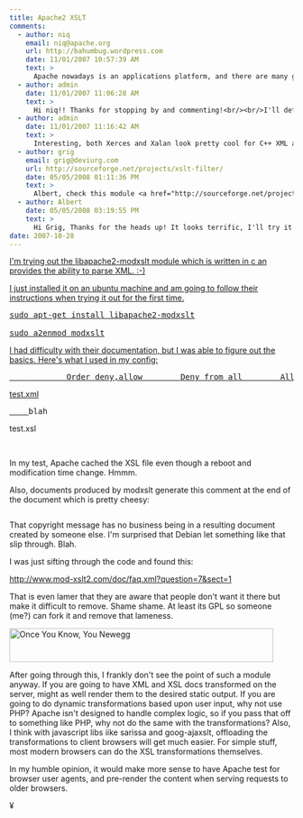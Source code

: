 ```yaml
---
title: Apache2 XSLT
comments:
  - author: niq
    email: niq@apache.org
    url: http://bahumbug.wordpress.com
    date: 11/01/2007 10:57:39 AM
    text: >
      Apache nowadays is an applications platform, and there are many good reasons to prefer a filter module (which works with any data source) over PHP - which doesn't.  Quite apart from the overhead of having PHP installed at all!<br/><br/>As for producing that boilerplate ... that's a new one on me.  You could use mod_transform for XSLT and XInclude instead.  Or for much faster XML processing, one of the range of SAX-based filters.
  - author: admin
    date: 11/01/2007 11:06:28 AM
    text: >
      Hi niq!! Thanks for stopping by and commenting!<br/><br/>I'll definitely review mod_transform, XInclude, and the SAX-based filters, those are all new to me.<br/><br/>I'm a little familiar with filters - when you say a filter module are you referring ExtFilterDefine, and stuff like that?
  - author: admin
    date: 11/01/2007 11:16:42 AM
    text: >
      Interesting, both Xerces and Xalan look pretty cool for C++ XML and XSLT processing. I'm installing them now from debian lenny, and thinking it might be possible to use them as external filters via apache2...<br/><br/>If I can't get that to work, I'll try out mod_include, looks easy enough to compile, but too bad its not in debian. :-(
  - author: grig
    email: grig@deviurg.com
    url: http://sourceforge.net/projects/xslt-filter/
    date: 05/05/2008 01:11:36 PM
    text: >
      Albert, check this module <a href="http://sourceforge.net/projects/xslt-filter/" rel="nofollow">http://sourceforge.net/projects/xslt-filter/</a><br/>It was written about one year ago as a "View" part for several Mod_perl based projects. The dynamic tranformation on the fly is the main goal. Today the module is used in a mixed envirenments - PHP/Mod_perl/static files.
  - author: Albert
    date: 05/05/2008 03:19:55 PM
    text: >
      Hi Grig, Thanks for the heads up! It looks terrific, I'll try it out and post how it works for me. :-)
date: 2007-10-28
---
```

<a href="http://www.docunext.com/2007/10/apache2-xslt/">

I'm trying out the libapache2-modxslt module which is written in c an provides the ability to parse XML. :-)

I just installed it on an ubuntu machine and am going to follow their instructions when trying it out for the first time.

<pre>
sudo apt-get install libapache2-modxslt

sudo a2enmod modxslt</pre>

I had difficulty with their documentation, but I was able to figure out the basics. Here's what I used in my config:

<pre class="xml">    <Directory /var/www/public/xslt>        Order deny,allow        Deny from all        Allow from 192.168        SetOutputFilter mod-xslt        AddType text/xml .xml        XSLTSetStylesheet text/xml /var/www/public/test.xsl    </Directory></pre>

test.xml

<pre class="xml"><?xml version="1.0"?><top>    <a>blah</a></top></pre>

test.xsl

<pre class="xml"><xsl:stylesheet version="1.0" xmlns:xsl="http://www.w3.org/1999/XSL/Transform"><xsl:output method="html" indent="yes" encoding="UTF-8" omit-xml-declaration="no"

doctype-public="-//W3C//DTD HTML 4.01 Transitional//EN"

doctype-system="http://www.w3.org/TR/html4/loose.dtd"/><xsl:template match="/"><html><head>     <title>XSLT Test</title></head><body><div id="container"><xsl:value-of select="//a"/></div></body></html></xsl:template></xsl:stylesheet></pre>

In my test, Apache cached the XSL file even though a reboot and modification time change. Hmmm.

Also, documents produced by modxslt generate this comment at the end of the document which is pretty cheesy:

<pre><!--  -* Generated by mod-xslt 1.3.9; http://www.mod-xslt2.com/  -* Copyright (C) 2002,2003 Carlo Contavalli - <ccontavalli at masobit.net>  -* derived from work by Philipp Dunkel and others (http://www.mod-xslt2.com/main/credits.xml)  -* Thanks to http://www.masobit.net/ for paying me while working on mod-xslt  -* and for providing resources to the project. --></pre>

That copyright message has no business being in a resulting document created by someone else. I'm surprised that Debian let something like that slip through. Blah.

I was just sifting through the code and found this:

<a href="http://www.mod-xslt2.com/doc/faq.xml?question=7&sect=1">http://www.mod-xslt2.com/doc/faq.xml?question=7&sect=1</a>

That is even lamer that they are aware that people don't want it there but make it difficult to remove. Shame shame. At least its GPL so someone (me?) can fork it and remove that lameness.

<a href="http://www.dpbolvw.net/click-2289622-10440259" target="_top" rel="nofollow">

<img src="http://www.lduhtrp.net/image-2289622-10440259" width="468" height="60" alt="Once You Know, You Newegg" border="0"/></a>

After going through this, I frankly don't see the point of such a module anyway. If you are going to have XML and XSL docs transformed on the server, might as well render them to the desired static output. If you are going to do dynamic transformations based upon user input, why not use PHP? Apache isn't designed to handle complex logic, so if you pass that off to something like PHP, why not do the same with the transformations? Also, I think with javascript libs iike sarissa and goog-ajaxslt, offloading the transformations to client browsers will get much easier. For simple stuff, most modern browsers can do the XSL transformations themselves.

In my humble opinion, it would make more sense to have Apache test for browser user agents, and pre-render the content when serving requests to older browsers.

¥

